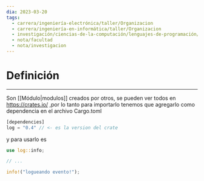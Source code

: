 ```yaml
---
dia: 2023-03-20
tags:
  - carrera/ingeniería-electrónica/taller/Organizacion
  - carrera/ingeniería-en-informática/taller/Organizacion
  - investigación/ciencias-de-la-computación/lenguajes-de-programación/lenguaje-Rust
  - nota/facultad
  - nota/investigacion
---
```

# Definición
---
Son [[Módulo|modulos]] creados por otros, se pueden ver todos en https://crates.io/ ,por lo tanto para importarlo tenemos que agregarlo como dependencia en el archivo Cargo.toml

``` rust
[dependencies]
log = "0.4" // <- es la version del crate
```

y para usarlo es

``` rust
use log::info;

// ...

info!("logueando evento!");
```